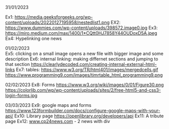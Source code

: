 31/01/2023

Ex1: https://media.geeksforgeeks.org/wp-content/uploads/20220127195958/nestedlist1.png
EX2: https://www.dummies.com/wp-content/uploads/398572.image0.jpg
Ex3: https://miro.medium.com/max/1400/1*CQtt0HJ7858Y44OUDoxD5A.jpeg
Ex4: Hypelinking one news

01/02/2023	
Ex5: clicking on a small image opens a new file with bigger image and some description
Ex6: internal linking: making differnet sections and jumping to that section
		https://clearlydecoded.com/creating-internal-external-html-links
Ex7: tables: https://www.w3.org/TR/html401/images/mergedcells.gif
		https://www.programming9.com/images/timrtable_html_programming9.png

02/02/2023
Ex8: Forms
https://www.w3.org/wiki/images/0/01/Figure30.png
https://colorlib.com/wp/wp-content/uploads/sites/2/free-html5-and-css3-login-forms.jpg		

03/03/2023
Ex9: google maps and forms
https://www.123formbuilder.com/docs/configure-google-maps-with-your-api/
Ex10:  Library page
https://openlibrary.org/developers/api
Ex11: A tribute page
Ex12: www.cp24news.com  - 2 news with div
